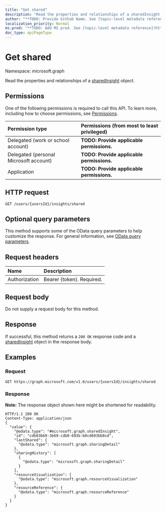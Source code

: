 ```yaml
---
title: "Get shared"
description: "Read the properties and relationships of a sharedInsight object."
author: "**TODO: Provide Github Name. See [topic-level metadata reference](https://msgo.azurewebsites.net/add/document/guidelines/metadata.html#topic-level-metadata)**"
localization_priority: Normal
ms.prod: "**TODO: Add MS prod. See [topic-level metadata reference](https://msgo.azurewebsites.net/add/document/guidelines/metadata.html#topic-level-metadata)**"
doc_type: apiPageType
---
```


# Get shared

Namespace: microsoft.graph

Read the properties and relationships of a [sharedInsight](../resources/sharedinsight.md) object.

## Permissions
One of the following permissions is required to call this API. To learn more, including how to choose permissions, see [Permissions](/concepts/permissions-reference.md).

|Permission type|Permissions (from most to least privileged)|
|:---|:---|
|Delegated (work or school account)|**TODO: Provide applicable permissions.**|
|Delegated (personal Microsoft account)|**TODO: Provide applicable permissions.**|
|Application|**TODO: Provide applicable permissions.**|

## HTTP request

<!-- {
  "blockType": "ignored"
}
-->
``` http
GET /users/{usersId}/insights/shared
```

## Optional query parameters
This method supports some of the OData query parameters to help customize the response. For general information, see [OData query parameters](/graph/query-parameters).

## Request headers
|Name|Description|
|:---|:---|
|Authorization|Bearer {token}. Required.|

## Request body
Do not supply a request body for this method.

## Response

If successful, this method returns a `200 OK` response code and a [sharedInsight](../resources/sharedinsight.md) object in the response body.

## Examples

### Request
<!-- {
  "blockType": "request",
  "name": "get_sharedinsight"
}
-->
``` http
GET https://graph.microsoft.com/v1.0/users/{usersId}/insights/shared
```


### Response
**Note:** The response object shown here might be shortened for readability.
<!-- {
  "blockType": "response",
  "truncated": true,
  "@odata.type": "microsoft.graph.sharedInsight"
}
-->
``` http
HTTP/1.1 200 OK
Content-Type: application/json
{
  "value": {
    "@odata.type": "#microsoft.graph.sharedInsight",
    "id": "cdb03b69-3b69-cdb0-693b-b0cd693bb0cd",
    "lastShared": {
      "@odata.type": "microsoft.graph.sharingDetail"
    },
    "sharingHistory": [
      {
        "@odata.type": "microsoft.graph.sharingDetail"
      }
    ],
    "resourceVisualization": {
      "@odata.type": "microsoft.graph.resourceVisualization"
    },
    "resourceReference": {
      "@odata.type": "microsoft.graph.resourceReference"
    }
  }
}
```

